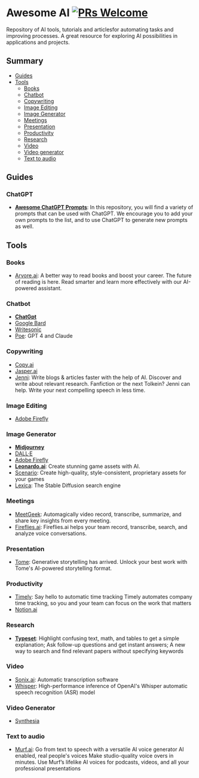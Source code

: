 # Awesome AI [![PRs Welcome](https://img.shields.io/badge/PRs-welcome-brightgreen.svg?style=flat-square)](https://makeapullrequest.com)

Repository of AI tools, tutorials and articlesfor automating tasks and improving processes. A great resource for exploring AI possibilities in applications and projects.

## Summary

- [Guides](#guides)
- [Tools](#tools)
  - [Books](#books)
  - [Chatbot](#chatbot)
  - [Copywriting](#copywriting)
  - [Image Editing](#image-editing)
  - [Image Generator](#image-generator)
  - [Meetings](#meetings)
  - [Presentation](#presentation)
  - [Productivity](#productivity)
  - [Research](#research)
  - [Video](#video)
  - [Video generator](#video-generator)
  - [Text to audio](#text-to-audio)


## Guides

### ChatGPT

- [**Awesome ChatGPT Prompts**](https://github.com/f/awesome-chatgpt-prompts): In this repository, you will find a variety of prompts that can be used with ChatGPT. We encourage you to add your own prompts to the list, and to use ChatGPT to generate new prompts as well.

## Tools

### Books

- [Arvore.ai](https://arvore.ai/): A better way to read books and boost your career. The future of reading is here. Read smarter and learn more effectively with our AI-powered assistant.

### Chatbot

- [**ChatGpt**](https://chat.openai.com/chat)
- [Google Bard](https://bard.google.com/)
- [Writesonic](https://writesonic.com/chat)
- [Poe](https://poe.com/): GPT 4 and Claude

### Copywriting

- [Copy.ai](https://www.copy.ai/)
- [Jasper.ai](https://www.jasper.ai/)
- [Jenni](https://jenni.ai/): Write blogs & articles faster with the help of AI. Discover and write about relevant research. Fanfiction or the next Tolkein? Jenni can help. Write your next compelling speech in less time.

### Image Editing

- [Adobe Firefly](https://www.adobe.com/sensei/generative-ai/firefly.html)

### Image Generator

- [**Midjourney**](https://www.midjourney.com)
- [DALL·E](https://openai.com/product/dall-e-2)
- [Adobe Firefly](https://www.adobe.com/sensei/generative-ai/firefly.html)
- [**Leonardo.ai**](https://leonardo.ai/): Create stunning game assets with AI.
- [Scenario](https://www.scenario.com/): Create high-quality, style-consistent, proprietary assets for your games
- [Lexica](https://lexica.art/): The Stable Diffusion search engine

### Meetings

- [MeetGeek](https://meetgeek.ai/): Automagically video record, transcribe, summarize, and share key insights from every meeting.
- [Fireflies.ai](https://fireflies.ai/): Fireflies.ai helps your team record, transcribe, search, and analyze voice conversations.

### Presentation

- [Tome](https://beta.tome.app/): Generative storytelling has arrived. Unlock your best work with Tome's AI-powered storytelling format.

### Productivity

- [Timely](https://timelyapp.com/): Say hello to automatic time tracking Timely automates company time tracking, so you and your team can focus on the work that matters
- [Notion.ai](https://www.notion.so/help/guides/using-notion-ai)


### Research

- [**Typeset**](https://typeset.io/?utm_source=Ads&utm_medium=Twitter&utm_campaign=Follow): Highlight confusing text, math, and tables to get a simple explanation; Ask follow-up questions and get instant answers; A new way to search and find relevant papers without specifying keywords

### Video

- [Sonix.ai](https://sonix.ai/): Automatic transcription software
- [Whisper](https://github.com/ggerganov/whisper.cpp): High-performance inference of OpenAI's Whisper automatic speech recognition (ASR) model

### Video Generator

- [Synthesia](https://www.synthesia.io/)

### Text to audio

- [Murf.ai](https://murf.ai/): Go from text to speech with a versatile AI voice generator AI enabled, real people's voices Make studio-quality voice overs in minutes. Use Murf’s lifelike AI voices for podcasts, videos, and all your professional presentations

